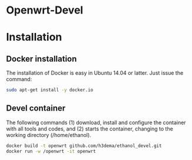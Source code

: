 # Openwrt-Devel


# Installation

## Docker installation

The installation of Docker is easy in Ubuntu 14.04 or latter. Just issue the command:
```bash
sudo apt-get install -y docker.io
```

## Devel container

The following commands (1) download, install and configure the container with all tools and codes, and (2) starts the container, changing to the working directory (/home/ethanol).

```bash
docker build -t openwrt github.com/h3dema/ethanol_devel.git
docker run -w /openwrt -it openwrt
```
